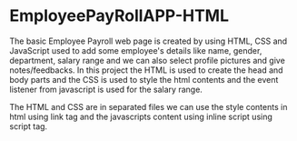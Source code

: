 # EmployeePayRollAPP-HTML
The basic Employee Payroll web page is created by using HTML, CSS and JavaScript used to add some employee's details like name, gender, department, salary range and we can also select profile pictures and give notes/feedbacks. In this project the HTML is used to create the head and body parts and the CSS is used to style the html contents and the event listener from javascript is used for the salary range. 

The HTML and CSS are in separated files we can use the style contents in html using link tag and the javascripts content using inline script using script tag.
